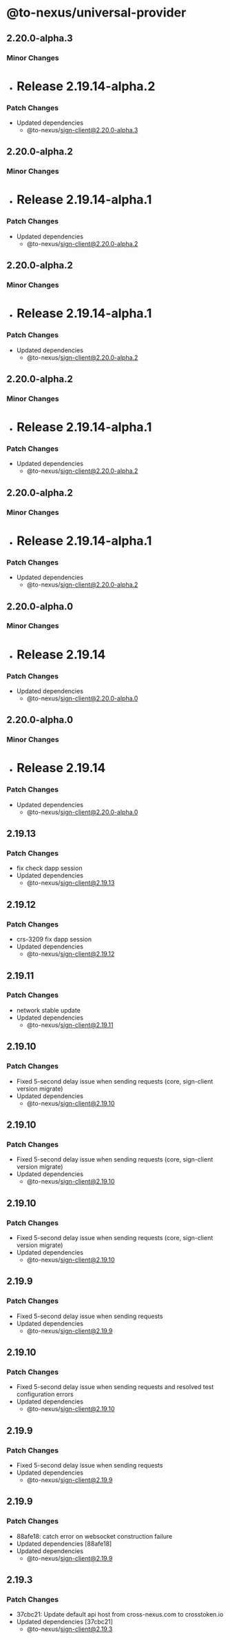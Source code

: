 # @to-nexus/universal-provider

## 2.20.0-alpha.3

### Minor Changes

- # Release 2.19.14-alpha.2

### Patch Changes

- Updated dependencies
  - @to-nexus/sign-client@2.20.0-alpha.3

## 2.20.0-alpha.2

### Minor Changes

- # Release 2.19.14-alpha.1

### Patch Changes

- Updated dependencies
  - @to-nexus/sign-client@2.20.0-alpha.2

## 2.20.0-alpha.2

### Minor Changes

- # Release 2.19.14-alpha.1

### Patch Changes

- Updated dependencies
  - @to-nexus/sign-client@2.20.0-alpha.2

## 2.20.0-alpha.2

### Minor Changes

- # Release 2.19.14-alpha.1

### Patch Changes

- Updated dependencies
  - @to-nexus/sign-client@2.20.0-alpha.2

## 2.20.0-alpha.2

### Minor Changes

- # Release 2.19.14-alpha.1

### Patch Changes

- Updated dependencies
  - @to-nexus/sign-client@2.20.0-alpha.2

## 2.20.0-alpha.0

### Minor Changes

- # Release 2.19.14

### Patch Changes

- Updated dependencies
  - @to-nexus/sign-client@2.20.0-alpha.0

## 2.20.0-alpha.0

### Minor Changes

- # Release 2.19.14

### Patch Changes

- Updated dependencies
  - @to-nexus/sign-client@2.20.0-alpha.0

## 2.19.13

### Patch Changes

- fix check dapp session
- Updated dependencies
  - @to-nexus/sign-client@2.19.13

## 2.19.12

### Patch Changes

- crs-3209 fix dapp session
- Updated dependencies
  - @to-nexus/sign-client@2.19.12

## 2.19.11

### Patch Changes

- network stable update
- Updated dependencies
  - @to-nexus/sign-client@2.19.11

## 2.19.10

### Patch Changes

- Fixed 5-second delay issue when sending requests (core, sign-client version migrate)
- Updated dependencies
  - @to-nexus/sign-client@2.19.10

## 2.19.10

### Patch Changes

- Fixed 5-second delay issue when sending requests (core, sign-client version migrate)
- Updated dependencies
  - @to-nexus/sign-client@2.19.10

## 2.19.10

### Patch Changes

- Fixed 5-second delay issue when sending requests (core, sign-client version migrate)
- Updated dependencies
  - @to-nexus/sign-client@2.19.10

## 2.19.9

### Patch Changes

- Fixed 5-second delay issue when sending requests
- Updated dependencies
  - @to-nexus/sign-client@2.19.9

## 2.19.10

### Patch Changes

- Fixed 5-second delay issue when sending requests and resolved test configuration errors
- Updated dependencies
  - @to-nexus/sign-client@2.19.10

## 2.19.9

### Patch Changes

- Fixed 5-second delay issue when sending requests
- Updated dependencies
  - @to-nexus/sign-client@2.19.9

## 2.19.9

### Patch Changes

- 88afe18: catch error on websocket construction failure
- Updated dependencies [88afe18]
- Updated dependencies
  - @to-nexus/sign-client@2.19.9

## 2.19.3

### Patch Changes

- 37cbc21: Update default api host from cross-nexus.com to crosstoken.io
- Updated dependencies [37cbc21]
  - @to-nexus/sign-client@2.19.3
